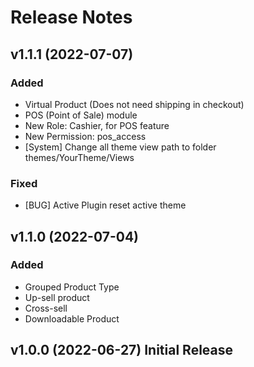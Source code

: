 # Release Notes
## v1.1.1 (2022-07-07)

### Added
- Virtual Product (Does not need shipping in checkout)
- POS (Point of Sale) module
- New Role: Cashier, for POS feature
- New Permission: pos_access
- [System] Change all theme view path to folder themes/YourTheme/Views

### Fixed
- [BUG] Active Plugin reset active theme

## v1.1.0 (2022-07-04)

### Added
- Grouped Product Type
- Up-sell product
- Cross-sell
- Downloadable Product

## v1.0.0 (2022-06-27) Initial Release
